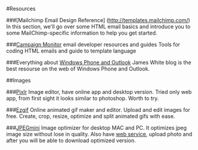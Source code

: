 #Resources

###[Mailchimp Email Design Reference] (http://templates.mailchimp.com/)
In this section, we'll go over some HTML email basics and introduce you to some MailChimp-specific information to help you get started.

###[Campaign Monitor](https://www.campaignmonitor.com/dev-resources/) email developer resources and guides
Tools for coding HTML emails and guide to template language

###Everything about [Windows Phone and Outlook](https://blog.jmwhite.co.uk/email-development/)
James White blog is the best resourse on the web of Windows Phone and Outlook.

##Images

###[Pixlr](https://pixlr.com/)
Image editor, have online app and desktop version. Tried only web app, from first sight it looks similar to photoshop. Worth to try.

###[Ezgif](http://ezgif.com/)
Online animated gif maker and editor. Upload and edit images for free. Create, crop, resize, optimize and split animated gifs with ease.

###[JPEGmini](http://www.jpegmini.com/)
Image optimizer for desktop MAC and PC. It optimizes jpeg image size without lose in quality. Also have [web service](http://www.jpegmini.com/), upload photo and after you will be able to download optimized version.
